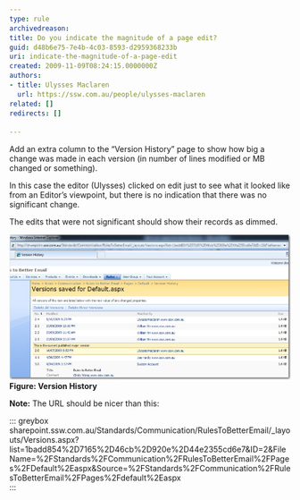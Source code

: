 ```yaml
---
type: rule
archivedreason: 
title: Do you indicate the magnitude of a page edit?
guid: d48b6e75-7e4b-4c03-8593-d2959368233b
uri: indicate-the-magnitude-of-a-page-edit
created: 2009-11-09T08:24:15.0000000Z
authors:
- title: Ulysses Maclaren
  url: https://ssw.com.au/people/ulysses-maclaren
related: []
redirects: []

---
```


Add an extra column to the “Version History” page to show how big a change was made in each version (in number of lines modified or MB changed or something).

In this case the editor (Ulysses) clicked on edit just to see what it looked like from an Editor’s viewpoint, but there is no indication that there was no significant change.

The edits that were not significant should show their records as dimmed.

<!--endintro-->
![](/rules/indicate-the-magnitude-of-a-page-edit/VersionHistory_CroppedSmall.jpg)**Figure: Version History** 

**Note:** The URL should be nicer than this: 

::: greybox
sharepoint&#46;ssw&#46;com&#46;au/Standards/Communication/RulesToBetterEmail/\_layouts/Versions&#46;aspx?list=1badd854%2D7165%2D46cb%2D920e%2D44e2355cd6e7&ID=2&FileName=%2FStandards%2FCommunication%2FRulesToBetterEmail%2FPages%2FDefault%2Easpx&Source=%2FStandards%2FCommunication%2FRulesToBetterEmail%2FPages%2Fdefault%2Easpx  
:::

